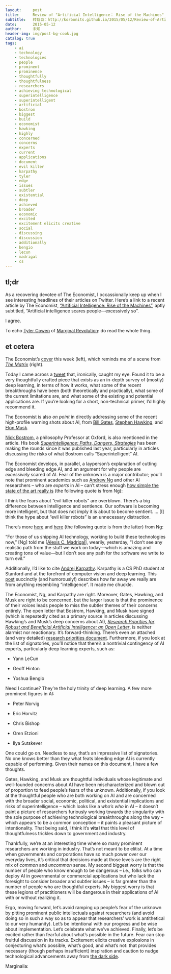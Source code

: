 ```yaml
---
layout:     post
title:      Review of "Artificial Intelligence： Rise of the Machines"
subtitle:   转载自：http://korbonits.github.io/2015/05/12/Review-of-Artificial-Intelligence-Rise-of-the-Machines.html
date:       2015-05-12
author:     未知
header-img: img/post-bg-cook.jpg
catalog: true
tags:
    - ai
    - technology
    - technologies
    - people
    - prominent
    - prominence
    - thoughtfully
    - thoughtfulness
    - researchers
    - achieving technological
    - superintelligence
    - superintelligent
    - artificial
    - bostrom
    - biggest
    - build
    - economist
    - hawking
    - highly
    - concerned
    - concerns
    - experts
    - current
    - applications
    - document
    - evil killer
    - karpathy
    - tyler
    - edge
    - issues
    - subtler
    - existential
    - deep
    - achieved
    - broader
    - economic
    - excited
    - excitement elicits creative
    - social
    - discussing
    - discussion
    - additionally
    - bengio
    - lecun
    - madrigal
    - cs
---
```


## **tl;dr**

As a recovering devotee of The Economist, I occassionally keep up when I see interesting headlines of their articles on Twitter. Here’s a link to a recent article by The Economist, [“Artificial Intelligence: Rise of the Machines”](http://econ.st/1KiP6dU), aptly subtitled, “Artificial intelligence scares people—excessively so”.

I agree.

To echo [Tyler Cowen](https://www.gmu.edu/centers/publicchoice/faculty%20pages/Tyler) of [Marginal Revolution](http://marginalrevolution.com/): do read the whole thing.

## **et cetera**

The Economist’s [cover](http://cdn.static-economist.com/sites/default/files/imagecache/print-cover-full/print-covers/20150509_cuk400.jpg) this week (left), which reminds me of a scene from *[The Matrix](http://images.rapgenius.com/8335e272330e9da61f6ca7c5a7d0e9e8.650x322x1.jpg)* (right).

Today I came across a [tweet](https://twitter.com/TheEconomist/status/598189662063177728) that, ironically, caught my eye. Found it to be a very thoughtfully crafted piece that exists as an in-depth survey of (mostly) deep learning, in terms of how it works, what some of the recent breakthroughs have been (both theoretically and practically), what some of the current limitations are, and what some of the existing and potential applications are. If you’re looking for a short, non-technical primer, I’d highly recommend it.

The Economist is also *on point* in directly addressing some of the recent high-profile warning shots about AI, from [Bill Gates](http://www.reddit.com/r/IAmA/comments/2tzjp7/hi_reddit_im_bill_gates_and_im_back_for_my_third/co3r3g8), [Stephen Hawking](http://www.bbc.com/news/technology-30290540), and [Elon Musk](http://www.theguardian.com/technology/2014/oct/27/elon-musk-artificial-intelligence-ai-biggest-existential-threat).

[Nick Bostrom](http://www.nickbostrom.com/), a philosophy Professor at Oxford, is also mentioned in the article. His book *[Superintelligence: Paths, Dangers, Strategies](http://www.amazon.com/Superintelligence-Dangers-Strategies-Nick-Bostrom/dp/0199678111)* has been making the rounds since it was published last year, particularly in articles discussing the risks of what Bostrom calls “Superintelligent” AI.

The Economist develops, in parallel, a layperson’s explanation of cutting edge and bleeding edge AI, and an argument for why people are *excessively* scared of AI. Fear of the unknown is a major contributor; you’ll note that prominent academics such as [Andrew Ng](http://cs.stanford.edu/people/ang) and other AI researchers – who are *experts* in AI – can’t stress enough [how simple the state of the art really is](https://medium.com/backchannel/google-brains-co-inventor-tells-why-hes-building-chinese-neural-networks-662d03a8b548) (the following quote is from Ng):

> 
I think the fears about “evil killer robots” are overblown. There’s a big difference between intelligence and sentience. Our software is becoming more intelligent, but that does not imply it is about to become sentient.
…
[I] think the hype about “evil killer robots” is an unnecessary distraction.


There’s more [here](http://www.huffingtonpost.com/2015/05/13/andrew-ng_n_7267682.html) and [here](http://fusion.net/story/54583/the-case-against-killer-robots-from-a-guy-actually-building-ai) (the following quote is from the latter) from Ng:

> 
“For those of us shipping AI technology, working to build these technologies now,” [Ng] told me [[Alexis C. Madrigal](http://fusion.net/author/alexis-c-madrigal)], wearily, yesterday, “I don’t see any realistic path from the stuff we work on today—which is amazing and creating tons of value—but I don’t see any path for the software we write to turn evil.”


Additionally, I’d like to cite [Andrej Karpathy](http://cs.stanford.edu/people/karpathy). Karpathy is a CS PhD student at Stanford and at the forefront of computer vision and deep learning. This [post](http://karpathy.github.io/2012/10/22/state-of-computer-vision) succinctly (and humorously!) describes how far away we really are from anything resembling “intelligence”. It made me chuckle.

The Economist, Ng, and Karpathy are right. Moreover, Gates, Hawking, and Musk are right to be concerned, but the larger issue is that the prominence of their voices leads people to miss the subtler themes of their concerns entirely. The open letter that Bostrom, Hawking, and Musk have signed (which is repeatedly cited as a primary source in articles discussing Hawking’s and Musk’s deep concerns about AI), *[Research Priorities for Robust and Beneficial Artificial Intelligence: an Open Letter](http://futureoflife.org/misc/open_letter)*, is neither alarmist nor reactionary. It’s forward-thinking. There’s even an attached (and very detailed) [research priorities document](http://futureoflife.org/static/data/documents/research_priorities.pdf). Furthermore, if you look at the list of signatories, you’ll notice that there’s a nontrivial contingency of AI experts, particularly deep learning experts, such as:

- Yann LeCun

- Geoff Hinton

- Yoshua Bengio


Need I continue? They’re the holy trinity of deep learning. A few more prominent figures in AI:

- Peter Norvig

- Eric Horvitz

- Chris Bishop

- Oren Etzioni

- Ilya Sutskever


One could go on. Needless to say, that’s an impressive list of signatories. No one knows better than they what feats bleeding edge AI is currently capable of performing. Given their names on this document, I have a few thoughts.

Gates, Hawking, and Musk are thoughtful individuals whose legitimate and well-founded concerns about AI have been mischaracterized and blown out of proportion to feed people’s fears of the unknown. Additionally, if you look at the thoughtful people who are both working on AI and are concerned with the broader social, economic, political, and existential implications and risks of superintelligence – which looks like a *who’s who* in AI – it doesn’t paint a picture of researchers furiously working towards the singularity with the sole purpose of achieving technological breakthroughs along the way – which appears to be a common conception – it paints a pleasant picture of intentionality. That being said, I think it’s **vital** that this level of thoughtfulness trickles down to government and industry.

Thankfully, we’re at an interesting time where so many prominent researchers are working in industry. That’s not meant to be elitist. At a time when governments and corporations have so much power over our everyday lives, it’s critical that decisions made at those levels are the right mix of *common* and *uncommon* sense. My second biggest worry is that the number of people who know enough to be dangerous – i.e., folks who can deploy AI in governmental or commercial applications but who lack the foresight to consider broader and subtler issues – is far greater than the number of people who are thoughtful experts. My biggest worry is that these legions of practitioners will be dangerous in their applications of AI with or without realizing it.

Ergo, moving forward, let’s avoid ramping up people’s fear of the unknown by pitting prominent public intellectuals against researchers (and avoid doing so in such a way so as to appear that researchers’ work is antithetical to our very humanity). Let’s be intentional with our progress and be wise about implementation. Let’s celebrate what we’ve achieved. Finally, let’s be excited rather than fearful about what’s possible in the future. Fear can stop fruitful discussion in its tracks. Excitement elicits creative explosions in conjecturing what’s possible, what’s good, and what’s not: that provides necessary (though perhaps insufficient) inspiration and caution to nudge technological advancements away from [the dark side](https://youtu.be/-bzWSJG93P8).

Marginalia:
